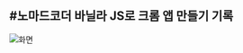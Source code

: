 #노마드코더 바닐라 JS로 크롬 앱 만들기 기록
----
![화면](https://user-images.githubusercontent.com/77955292/129747045-20fd8616-edb5-4ea0-8645-b8299eb928ba.png)